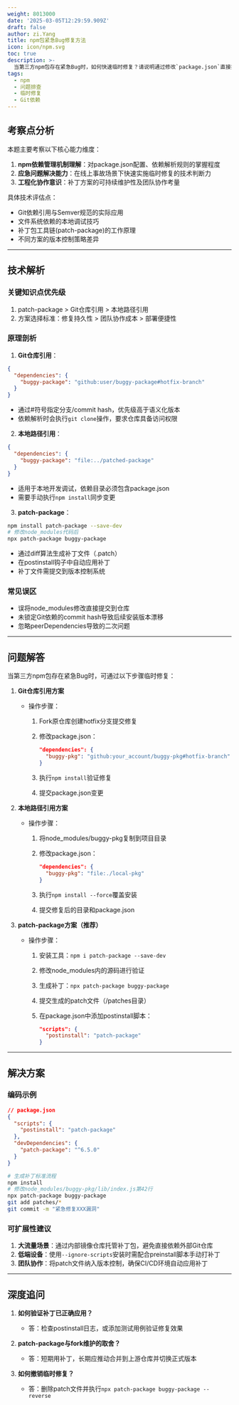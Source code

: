 ```yaml
---
weight: 8013000
date: '2025-03-05T12:29:59.909Z'
draft: false
author: zi.Yang
title: npm包紧急Bug修复方法
icon: icon/npm.svg
toc: true
description: >-
  当第三方npm包存在紧急Bug时，如何快速临时修复？请说明通过修改`package.json`直接指向Git仓库分支、本地路径或使用`patch-package`打补丁的具体操作步骤。
tags:
  - npm
  - 问题排查
  - 临时修复
  - Git依赖
---
```


## 考察点分析

本题主要考察以下核心能力维度：

1. **npm依赖管理机制理解**：对package.json配置、依赖解析规则的掌握程度
2. **应急问题解决能力**：在线上事故场景下快速实施临时修复的技术判断力
3. **工程化协作意识**：补丁方案的可持续维护性及团队协作考量

具体技术评估点：

- Git依赖引用与Semver规范的实际应用
- 文件系统依赖的本地调试技巧
- 补丁包工具链(patch-package)的工作原理
- 不同方案的版本控制策略差异

---

## 技术解析

### 关键知识点优先级

1. patch-package > Git仓库引用 > 本地路径引用
2. 方案选择标准：修复持久性 > 团队协作成本 > 部署便捷性

### 原理剖析

1. **Git仓库引用**：

```json
{
  "dependencies": {
    "buggy-package": "github:user/buggy-package#hotfix-branch"
  }
}
```

- 通过#符号指定分支/commit hash，优先级高于语义化版本
- 依赖解析时会执行`git clone`操作，要求仓库具备访问权限

2. **本地路径引用**：

```json
{
  "dependencies": {
    "buggy-package": "file:../patched-package"
  }
}
```

- 适用于本地开发调试，依赖目录必须包含package.json
- 需要手动执行`npm install`同步变更

3. **patch-package**：

```bash
npm install patch-package --save-dev
# 修改node_modules代码后
npx patch-package buggy-package
```

- 通过diff算法生成补丁文件（.patch）
- 在postinstall钩子中自动应用补丁
- 补丁文件需提交到版本控制系统

### 常见误区

- 误将node_modules修改直接提交到仓库
- 未锁定Git依赖的commit hash导致后续安装版本漂移
- 忽略peerDependencies导致的二次问题

---

## 问题解答

当第三方npm包存在紧急Bug时，可通过以下步骤临时修复：

1. **Git仓库引用方案**
   - 操作步骤：
     1. Fork原仓库创建hotfix分支提交修复
     2. 修改package.json：

        ```json
        "dependencies": {
          "buggy-pkg": "github:your_account/buggy-pkg#hotfix-branch"
        }
        ```

     3. 执行`npm install`验证修复
     4. 提交package.json变更

2. **本地路径引用方案**
   - 操作步骤：
     1. 将node_modules/buggy-pkg复制到项目目录
     2. 修改package.json：

        ```json
        "dependencies": {
          "buggy-pkg": "file:./local-pkg"
        }
        ```

     3. 执行`npm install --force`覆盖安装
     4. 提交修复后的目录和package.json

3. **patch-package方案（推荐）**
   - 操作步骤：
     1. 安装工具：`npm i patch-package --save-dev`
     2. 修改node_modules内的源码进行验证
     3. 生成补丁：`npx patch-package buggy-package`
     4. 提交生成的patch文件（/patches目录）
     5. 在package.json中添加postinstall脚本：

        ```json
        "scripts": {
          "postinstall": "patch-package"
        }
        ```

---

## 解决方案

### 编码示例

```json
// package.json
{
  "scripts": {
    "postinstall": "patch-package"
  },
  "devDependencies": {
    "patch-package": "^6.5.0"
  }
}
```

```bash
# 生成补丁标准流程
npm install
# 修改node_modules/buggy-pkg/lib/index.js第42行
npx patch-package buggy-package
git add patches/*
git commit -m "紧急修复XXX漏洞"
```

### 可扩展性建议

1. **大流量场景**：通过内部镜像仓库托管补丁包，避免直接依赖外部Git仓库
2. **低端设备**：使用`--ignore-scripts`安装时需配合preinstall脚本手动打补丁
3. **团队协作**：将patch文件纳入版本控制，确保CI/CD环境自动应用补丁

---

## 深度追问

1. **如何验证补丁已正确应用？**
   - 答：检查postinstall日志，或添加测试用例验证修复效果

2. **patch-package与fork维护的取舍？**
   - 答：短期用补丁，长期应推动合并到上游仓库并切换正式版本

3. **如何撤销临时修复？**
   - 答：删除patch文件并执行`npx patch-package buggy-package --reverse`
